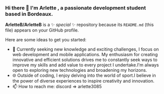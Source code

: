 ### Hi there 👋 I'm Arlette , a passionate development student based in Bordeaux.


**ArletteB/ArletteB** is a ✨ _special_ ✨ repository because its `README.md` (this file) appears on your GitHub profile.

Here are some ideas to get you started:

- 🚀 Currently seeking new knowledge and exciting challenges, I focus on web development and mobile applications. My enthusiasm for creating innovative and efficient solutions drives me to constantly seek ways to improve my skills and add value to every project I undertake.I'm always open to exploring new technologies and broadening my horizons.
- 🌐 Outside of coding, I enjoy delving into the world of sport.I believe in the power of diverse experiences to inspire creativity and innovation.
- 📫 How to reach me: discord => arlette3085

